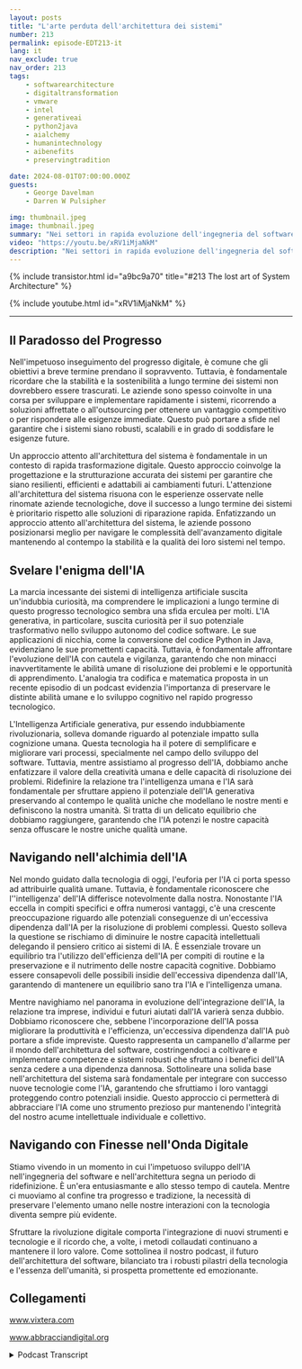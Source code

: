 ```yaml
---
layout: posts
title: "L'arte perduta dell'architettura dei sistemi"
number: 213
permalink: episode-EDT213-it
lang: it
nav_exclude: true
nav_order: 213
tags:
    - softwarearchitecture
    - digitaltransformation
    - vmware
    - intel
    - generativeai
    - python2java
    - aialchemy
    - humanintechnology
    - aibenefits
    - preservingtradition

date: 2024-08-01T07:00:00.000Z
guests:
    - George Davelman
    - Darren W Pulsipher

img: thumbnail.jpeg
image: thumbnail.jpeg
summary: "Nei settori in rapida evoluzione dell'ingegneria del software e dell'architettura, è fondamentale combinare visione, creatività ed esperienza per garantire un progresso duraturo. Nella nostra recente puntata di 'Abbracciando la Trasformazione Digitale', Darren intervista George Davelman, CTO di Vixtera, che ha fornito preziosi spunti, incoraggiandoci ad affrontare le sfide dell'evoluzione tecnologica con un atteggiamento pratico."
video: "https://youtu.be/xRV1iMjaNkM"
description: "Nei settori in rapida evoluzione dell'ingegneria del software e dell'architettura, è fondamentale combinare visione, creatività ed esperienza per garantire un progresso duraturo. Nella nostra recente puntata di 'Abbracciando la Trasformazione Digitale', Darren intervista George Davelman, CTO di Vixtera, che ha fornito preziosi spunti, incoraggiandoci ad affrontare le sfide dell'evoluzione tecnologica con un atteggiamento pratico."
---
```


<div>
{% include transistor.html id="a9bc9a70" title="#213 The lost art of System Architecture" %}

{% include youtube.html id="xRV1iMjaNkM" %}
</div>

---

## Il Paradosso del Progresso

Nell'impetuoso inseguimento del progresso digitale, è comune che gli obiettivi a breve termine prendano il sopravvento. Tuttavia, è fondamentale ricordare che la stabilità e la sostenibilità a lungo termine dei sistemi non dovrebbero essere trascurati. Le aziende sono spesso coinvolte in una corsa per sviluppare e implementare rapidamente i sistemi, ricorrendo a soluzioni affrettate o all'outsourcing per ottenere un vantaggio competitivo o per rispondere alle esigenze immediate. Questo può portare a sfide nel garantire che i sistemi siano robusti, scalabili e in grado di soddisfare le esigenze future.

Un approccio attento all'architettura del sistema è fondamentale in un contesto di rapida trasformazione digitale. Questo approccio coinvolge la progettazione e la strutturazione accurata dei sistemi per garantire che siano resilienti, efficienti e adattabili ai cambiamenti futuri. L'attenzione all'architettura del sistema risuona con le esperienze osservate nelle rinomate aziende tecnologiche, dove il successo a lungo termine dei sistemi è prioritario rispetto alle soluzioni di riparazione rapida. Enfatizzando un approccio attento all'architettura del sistema, le aziende possono posizionarsi meglio per navigare le complessità dell'avanzamento digitale mantenendo al contempo la stabilità e la qualità dei loro sistemi nel tempo.

## Svelare l'enigma dell'IA

La marcia incessante dei sistemi di intelligenza artificiale suscita un'indubbia curiosità, ma comprendere le implicazioni a lungo termine di questo progresso tecnologico sembra una sfida erculea per molti. L'IA generativa, in particolare, suscita curiosità per il suo potenziale trasformativo nello sviluppo autonomo del codice software. Le sue applicazioni di nicchia, come la conversione del codice Python in Java, evidenziano le sue promettenti capacità. Tuttavia, è fondamentale affrontare l'evoluzione dell'IA con cautela e vigilanza, garantendo che non minacci inavvertitamente le abilità umane di risoluzione dei problemi e le opportunità di apprendimento. L'analogia tra codifica e matematica proposta in un recente episodio di un podcast evidenzia l'importanza di preservare le distinte abilità umane e lo sviluppo cognitivo nel rapido progresso tecnologico.

L'Intelligenza Artificiale generativa, pur essendo indubbiamente rivoluzionaria, solleva domande riguardo al potenziale impatto sulla cognizione umana. Questa tecnologia ha il potere di semplificare e migliorare vari processi, specialmente nel campo dello sviluppo del software. Tuttavia, mentre assistiamo al progresso dell'IA, dobbiamo anche enfatizzare il valore della creatività umana e delle capacità di risoluzione dei problemi. Ridefinire la relazione tra l'intelligenza umana e l'IA sarà fondamentale per sfruttare appieno il potenziale dell'IA generativa preservando al contempo le qualità uniche che modellano le nostre menti e definiscono la nostra umanità. Si tratta di un delicato equilibrio che dobbiamo raggiungere, garantendo che l'IA potenzi le nostre capacità senza offuscare le nostre uniche qualità umane.

## Navigando nell'alchimia dell'IA

Nel mondo guidato dalla tecnologia di oggi, l'euforia per l'IA ci porta spesso ad attribuirle qualità umane. Tuttavia, è fondamentale riconoscere che l''intelligenza' dell'IA differisce notevolmente dalla nostra. Nonostante l'IA eccella in compiti specifici e offra numerosi vantaggi, c'è una crescente preoccupazione riguardo alle potenziali conseguenze di un'eccessiva dipendenza dall'IA per la risoluzione di problemi complessi. Questo solleva la questione se rischiamo di diminuire le nostre capacità intellettuali delegando il pensiero critico ai sistemi di IA. È essenziale trovare un equilibrio tra l'utilizzo dell'efficienza dell'IA per compiti di routine e la preservazione e il nutrimento delle nostre capacità cognitive. Dobbiamo essere consapevoli delle possibili insidie dell'eccessiva dipendenza dall'IA, garantendo di mantenere un equilibrio sano tra l'IA e l'intelligenza umana.

Mentre navighiamo nel panorama in evoluzione dell'integrazione dell'IA, la relazione tra imprese, individui e futuri aiutati dall'IA varierà senza dubbio. Dobbiamo riconoscere che, sebbene l'incorporazione dell'IA possa migliorare la produttività e l'efficienza, un'eccessiva dipendenza dall'IA può portare a sfide impreviste. Questo rappresenta un campanello d'allarme per il mondo dell'architettura del software, costringendoci a coltivare e implementare competenze e sistemi robusti che sfruttano i benefici dell'IA senza cedere a una dipendenza dannosa. Sottolineare una solida base nell'architettura del sistema sarà fondamentale per integrare con successo nuove tecnologie come l'IA, garantendo che sfruttiamo i loro vantaggi proteggendo contro potenziali insidie. Questo approccio ci permetterà di abbracciare l'IA come uno strumento prezioso pur mantenendo l'integrità del nostro acume intellettuale individuale e collettivo.

## Navigando con Finesse nell'Onda Digitale

Stiamo vivendo in un momento in cui l'impetuoso sviluppo dell'IA nell'ingegneria del software e nell'architettura segna un periodo di ridefinizione. È un'era entusiasmante e allo stesso tempo di cautela. Mentre ci muoviamo al confine tra progresso e tradizione, la necessità di preservare l'elemento umano nelle nostre interazioni con la tecnologia diventa sempre più evidente.

Sfruttare la rivoluzione digitale comporta l'integrazione di nuovi strumenti e tecnologie e il ricordo che, a volte, i metodi collaudati continuano a mantenere il loro valore. Come sottolinea il nostro podcast, il futuro dell'architettura del software, bilanciato tra i robusti pilastri della tecnologia e l'essenza dell'umanità, si prospetta promettente ed emozionante.

## Collegamenti

www.vixtera.com

www.abbracciandigital.org



<details>
<summary> Podcast Transcript </summary>

<p></p>

</details>
